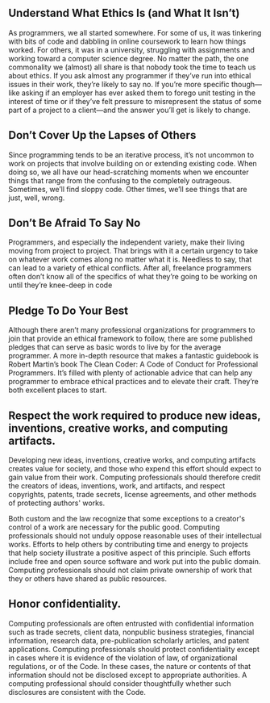 ## Understand What Ethics Is (and What It Isn’t)
As programmers, we all started somewhere. For some of us, it was tinkering with bits of code and dabbling in online coursework to learn how things worked. For others, it was in a university, struggling with assignments and working toward a computer science degree. No matter the path, the one commonality we (almost) all share is that nobody took the time to teach us about ethics.
If you ask almost any programmer if they’ve run into ethical issues in their work, they’re likely to say no. If you’re more specific though—like asking if an employer has ever asked them to forego unit testing in the interest of time or if they’ve felt pressure to misrepresent the status of some part of a project to a client—and the answer you’ll get is likely to change.


## Don’t Cover Up the Lapses of Others
Since programming tends to be an iterative process, it’s not uncommon to work on projects that involve building on or extending existing code. When doing so, we all have our head-scratching moments when we encounter things that range from the confusing to the completely outrageous. Sometimes, we’ll find sloppy code. Other times, we’ll see things that are just, well, wrong.

## Don’t Be Afraid To Say No
Programmers, and especially the independent variety, make their living moving from project to project. That brings with it a certain urgency to take on whatever work comes along no matter what it is. Needless to say, that can lead to a variety of ethical conflicts. After all, freelance programmers often don’t know all of the specifics of what they’re going to be working on until they’re knee-deep in code


## Pledge To Do Your Best
Although there aren’t many professional organizations for programmers to join that provide an ethical framework to follow, there are some published pledges that can serve as basic words to live by for the average programmer. A more in-depth resource that makes a fantastic guidebook is Robert Martin’s book The Clean Coder: A Code of Conduct for Professional Programmers. It’s filled with plenty of actionable advice that can help any programmer to embrace ethical practices and to elevate their craft. They’re both excellent places to start.


## Respect the work required to produce new ideas, inventions, creative works, and computing artifacts.
Developing new ideas, inventions, creative works, and computing artifacts creates value for society, and those who expend this effort should expect to gain value from their work. Computing professionals should therefore credit the creators of ideas, inventions, work, and artifacts, and respect copyrights, patents, trade secrets, license agreements, and other methods of protecting authors' works.

Both custom and the law recognize that some exceptions to a creator's control of a work are necessary for the public good. Computing professionals should not unduly oppose reasonable uses of their intellectual works. Efforts to help others by contributing time and energy to projects that help society illustrate a positive aspect of this principle. Such efforts include free and open source software and work put into the public domain. Computing professionals should not claim private ownership of work that they or others have shared as public resources.

## Honor confidentiality.
Computing professionals are often entrusted with confidential information such as trade secrets, client data, nonpublic business strategies, financial information, research data, pre-publication scholarly articles, and patent applications. Computing professionals should protect confidentiality except in cases where it is evidence of the violation of law, of organizational regulations, or of the Code. In these cases, the nature or contents of that information should not be disclosed except to appropriate authorities. A computing professional should consider thoughtfully whether such disclosures are consistent with the Code.

